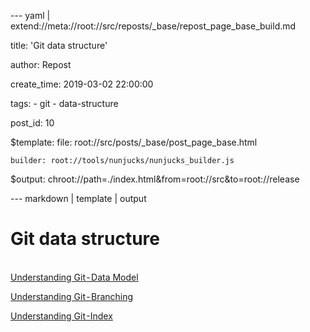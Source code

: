 --- yaml | extend://meta://root://src/reposts/_base/repost_page_base_build.md

title: 'Git data structure'

author: Repost

create_time: 2019-03-02 22:00:00

tags:
    - git
    - data-structure

post_id: 10

$template:
    file: root://src/posts/_base/post_page_base.html

    builder: root://tools/nunjucks/nunjucks_builder.js

$output: chroot://path=./index.html&from=root://src&to=root://release

--- markdown | template | output
# Git data structure
\
[Understanding Git - Data Model](https://hackernoon.com/https-medium-com-zspajich-understanding-git-data-model-95eb16cc99f5)

[Understanding Git - Branching](https://hackernoon.com/understanding-git-branching-2662f5882f9)

[Understanding Git -Index](https://hackernoon.com/understanding-git-index-4821a0765cf)
